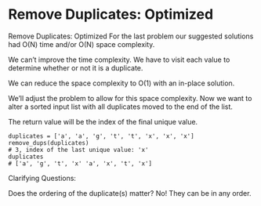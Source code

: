 # Remove Duplicates: Optimized

Remove Duplicates: Optimized
For the last problem our suggested solutions had O(N) time and/or O(N) space complexity.

We can’t improve the time complexity. We have to visit each value to determine whether or not it is a duplicate.

We can reduce the space complexity to O(1) with an in-place solution.

We’ll adjust the problem to allow for this space complexity. Now we want to alter a sorted input list with all duplicates moved to the end of the list.

The return value will be the index of the final unique value.

    duplicates = ['a', 'a', 'g', 't', 't', 'x', 'x', 'x']
    remove_dups(duplicates)
    # 3, index of the last unique value: 'x'
    duplicates
    # ['a', 'g', 't', 'x' 'a', 'x', 't', 'x']

Clarifying Questions:

Does the ordering of the duplicate(s) matter?
No! They can be in any order.
